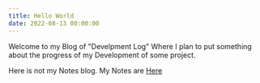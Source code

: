 ```yaml
---
title: Hello World
date: 2022-08-13 00:00:00
---
```

Welcome to my Blog of "Develpment Log" Where I plan to put something about the progress of my Development of some project.

Here is not my Notes blog. My Notes are [Here](https://github.com/DuGuYifei/Notes)
